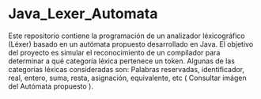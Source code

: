 # Java_Lexer_Automata
Este repositorio contiene la programación de un analizador léxicográfico (Léxer) basado en un autómata propuesto desarrollado en Java.
El objetivo del proyecto es simular el reconocimiento de un compilador para determinar a qué categoría léxica pertenece un token.
Algunas de las categorías léxicas consideradas son: Palabras reservadas, identificador, real, entero, suma, resta, asignación, equivalente, etc ( Consultar imágen del Autómata propuesto ).
